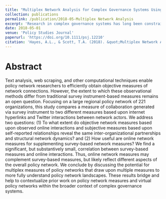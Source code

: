 ```yaml
---
title: "Multiplex Network Analysis for Complex Governance Systems Using Surveys and Online Behavior."
collection: publications
permalink: /publication/2018-05-Multiplex Network Analysis
excerpt: 'Research in complex governance systems has long been constrained by the limitations of surveys as a source of relational data. We investigate the extent to which passively-collected online data can replicate the inferences based on survey network data. We compare a survey-based measure of an environmental governance network to two web-based measures of the network: Twitter and hyperlink network data using correlations calculated using quadratic assignment procedure and exponential random graph models. We find a statistically significant but fairly weak correlation among the network measuers. There are broad similarities in tie-formation patterns across network measures, but several important instances of divergence as well.'
date: 2018-05-01
venue: 'Policy Studies Journal'
paperurl: 'https://doi.org/10.1111/psj.12210'
citation: 'Hayes, A.L., & Scott, T.A. (2018). &quot;Multiplex Network Analysis for Complex Governance Systems Using Surveys and Online Behavior.&quot; <i>Policy Studies Journal, 46</i>(2), 327-353.'
---
```

# Abstract
Text analysis, web scraping, and other computational techniques enable policy network researchers to efficiently obtain objective measures of network connections. However, the extent to which these observational methods differ from traditional survey instrument-based measures remains an open question. Focusing on a large regional policy network of 221 organizations, this study compares a measure of collaboration generated via survey instrument to two different measures based upon internet hyperlinks and Twitter interactions between network actors. We address two questions: (1) To what extent do objective network measures based upon observed online interactions and subjective measures based upon self-reported relationships reveal the same inter-organizational partnerships and structural network dynamics? and (2) How useful are online network measures for supplementing survey-based network measures? We find a significant, but substantively small, correlation between survey-based measures and online interactions. Thus, online network measures may complement survey-based measures, but likely reflect different aspects of the overall policy network. We conclude by discussing the potential for multiplex measures of policy networks that draw upon multiple measures to more fully understand policy network landscapes. These results bridge and help to contextualize prior work on policy network measures and virtual policy networks within the broader context of complex governance systems.
